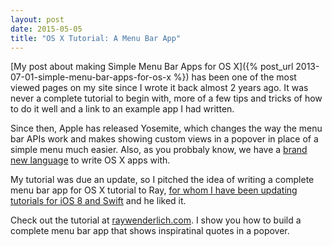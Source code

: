 ```yaml
---
layout: post
date: 2015-05-05
title: "OS X Tutorial: A Menu Bar App"
---
```


[My post about making Simple Menu Bar Apps for OS X]({% post_url 2013-07-01-simple-menu-bar-apps-for-os-x %}) has been one of the most viewed pages on my site since I wrote it back almost 2 years ago. It was never a complete tutorial to begin with, more of a few tips and tricks of how to do it well and a link to an example app I had written.

Since then, Apple has released Yosemite, which changes the way the menu bar APIs work and makes showing custom views in a popover in place of a simple menu much easier. Also, as you probbaly know, we have a [brand new language](https://developer.apple.com/swift/) to write OS X apps with.

My tutorial was due an update, so I pitched the idea of writing a complete menu bar app for OS X tutorial to Ray, [for whom I have been updating tutorials for iOS 8 and Swift](http://www.raywenderlich.com/u/kmikael) and he liked it.

Check out the tutorial at [raywenderlich.com](http://www.raywenderlich.com/98178/os-x-tutorial-menus-popovers-menu-bar-apps). I show you how to build a complete menu bar app that shows inspiratinal quotes in a popover.
